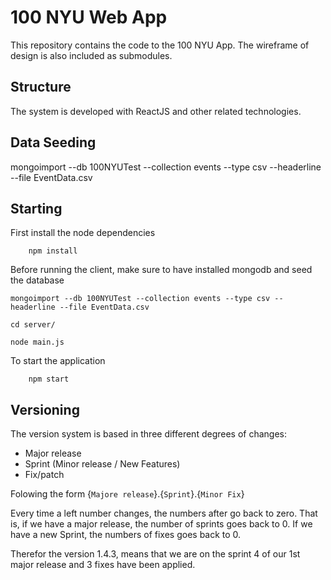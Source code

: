 100 NYU Web App
===
This repository contains the code to the 100 NYU App. The wireframe of design is also included as submodules.

Structure
---
The system is developed with ReactJS and other related technologies.

Data Seeding
---
mongoimport --db 100NYUTest --collection events --type csv --headerline --file EventData.csv

Starting
---
First install the node dependencies

``` 
    npm install
```

Before running the client, make sure to have installed mongodb and seed the database
```
mongoimport --db 100NYUTest --collection events --type csv --headerline --file EventData.csv

cd server/

node main.js
```

To start the application

```
    npm start
```

Versioning
---
The version system is based in three different degrees of changes:
* Major release
* Sprint (Minor release / New Features)
* Fix/patch

Folowing the form {`Majore release`}.{`Sprint`}.{`Minor Fix`}

Every time a left number changes, the numbers after go back to zero. That is, if we have a major release, the number of sprints goes back to 0. If we have a new Sprint, the numbers of fixes goes back to 0.

Therefor the version 1.4.3, means that we are on the sprint 4 of our 1st major release and 3 fixes have been applied.
